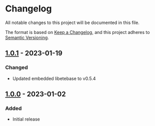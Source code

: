 # Changelog
All notable changes to this project will be documented in this file.

The format is based on [Keep a Changelog](https://keepachangelog.com/en/1.0.0/),
and this project adheres to [Semantic Versioning](https://semver.org/spec/v2.0.0.html).

## [1.0.1] - 2023-01-19
### Changed
- Updated embedded libetebase to v0.5.4

## [1.0.0] - 2023-01-02
### Added
- Initial release

[1.0.1]: https://github.com/Skycoder42/etebase-dart/compare/etebase_flutter%2Fv1.0.0...etebase_flutter%2Fv1.0.1
[1.0.0]: https://github.com/Skycoder42/etebase-dart/releases/tag/etebase_flutter%2Fv1.0.0